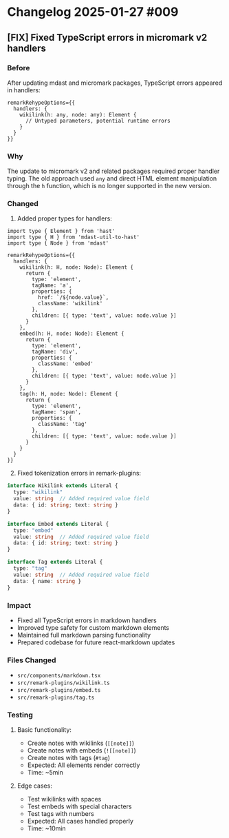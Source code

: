 # Changelog 2025-01-27 #009

## [FIX] Fixed TypeScript errors in micromark v2 handlers

### Before
After updating mdast and micromark packages, TypeScript errors appeared in handlers:

```typescript:src/components/markdown.tsx
remarkRehypeOptions={{
  handlers: {
    wikilink(h: any, node: any): Element {
      // Untyped parameters, potential runtime errors
    }
  }
}}
```

### Why
The update to micromark v2 and related packages required proper handler typing. The old approach used `any` and direct HTML element manipulation through the `h` function, which is no longer supported in the new version.

### Changed
1. Added proper types for handlers:
```typescript:src/components/markdown.tsx
import type { Element } from 'hast'
import type { H } from 'mdast-util-to-hast'
import type { Node } from 'mdast'

remarkRehypeOptions={{
  handlers: {
    wikilink(h: H, node: Node): Element {
      return {
        type: 'element',
        tagName: 'a',
        properties: {
          href: `/${node.value}`,
          className: 'wikilink'
        },
        children: [{ type: 'text', value: node.value }]
      }
    },
    embed(h: H, node: Node): Element {
      return {
        type: 'element',
        tagName: 'div',
        properties: {
          className: 'embed'
        },
        children: [{ type: 'text', value: node.value }]
      }
    },
    tag(h: H, node: Node): Element {
      return {
        type: 'element',
        tagName: 'span',
        properties: {
          className: 'tag'
        },
        children: [{ type: 'text', value: node.value }]
      }
    }
  }
}}
```

2. Fixed tokenization errors in remark-plugins:
```typescript:src/remark-plugins/wikilink.ts
interface Wikilink extends Literal {
  type: "wikilink"
  value: string  // Added required value field
  data: { id: string; text: string }
}
```

```typescript:src/remark-plugins/embed.ts
interface Embed extends Literal {
  type: "embed"
  value: string  // Added required value field
  data: { id: string; text: string }
}
```

```typescript:src/remark-plugins/tag.ts
interface Tag extends Literal {
  type: "tag"
  value: string  // Added required value field
  data: { name: string }
}
```

### Impact
- Fixed all TypeScript errors in markdown handlers
- Improved type safety for custom markdown elements
- Maintained full markdown parsing functionality
- Prepared codebase for future react-markdown updates

### Files Changed
- `src/components/markdown.tsx`
- `src/remark-plugins/wikilink.ts`
- `src/remark-plugins/embed.ts`
- `src/remark-plugins/tag.ts`

### Testing
1. Basic functionality:
   - Create notes with wikilinks (`[[note]]`)
   - Create notes with embeds (`![[note]]`)
   - Create notes with tags (`#tag`)
   - Expected: All elements render correctly
   - Time: ~5min

2. Edge cases:
   - Test wikilinks with spaces
   - Test embeds with special characters
   - Test tags with numbers
   - Expected: All cases handled properly
   - Time: ~10min 